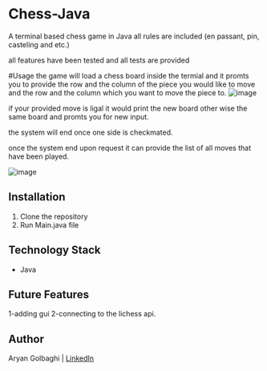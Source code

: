 # Chess-Java
A terminal based chess game in Java
all rules are included (en passant, pin, casteling and etc.)

all features have been tested and all tests are provided

#Usage
the game will load a chess board inside the termial and it promts you to provide the row and the column of the piece you would like to move and the row and the column 
which you want to move the piece to.
![image](https://github.com/youngaryan/Chess-Java/assets/121689731/b7be19e1-aa4b-4b76-adc5-fc0e08b4d8cd)



if your provided move is ligal it would print the new board other wise the same board and promts you for new input.

the system will end once one side is checkmated.

once the system end upon request it can provide the list of all moves that have been played.


![image](https://github.com/youngaryan/Chess-Java/assets/121689731/71c2d0e1-3390-46c4-8efe-8014327a9c49)

## Installation

1. Clone the repository
3. Run Main.java file


## Technology Stack

- Java

## Future Features
1-adding gui
2-connecting to the lichess api.

## Author
Aryan Golbaghi |  [LinkedIn](https://uk.linkedin.com/in/aryan-golbaghi-b92628257)
